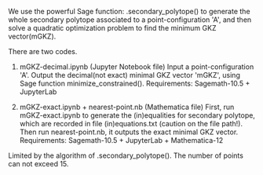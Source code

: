 We use the powerful Sage function: .secondary_polytope() to generate the whole secondary polytope associated to a point-configuration 'A', and then solve a quadratic optimization problem to find the minimum GKZ vector(mGKZ).

There are two codes. 

1. mGKZ-decimal.ipynb (Jupyter Notebook file)
   Input a point-configuration 'A'.
   Output the decimal(not exact) minimal GKZ vector 'mGKZ', using Sage function minimize_constrained().
   Requirements: Sagemath-10.5 + JupyterLab

2. mGKZ-exact.ipynb + nearest-point.nb (Mathematica file)
   First, run mGKZ-exact.ipynb to generate the (in)equalities for secondary polytope, which are recorded in file (in)equations.txt (caution on the file path!). 
   Then run nearest-point.nb, it outputs the exact minimal GKZ vector. 
   Requirements: Sagemath-10.5 + JupyterLab + Mathematica-12

Limited by the algorithm of .secondary_polytope(). The number of points can not exceed 15. 
